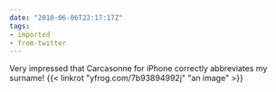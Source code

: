 ```yaml
---
date: "2010-06-06T22:17:17Z"
tags:
- imported
- from-twitter
---
```

Very impressed that Carcasonne for iPhone correctly abbreviates my surname\!  {{< linkrot "yfrog.com/7b93894992j" "an image" >}}
